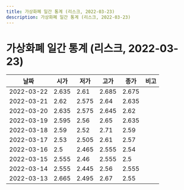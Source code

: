 ```yaml
---
title: 가상화폐 일간 통계 (리스크, 2022-03-23)
description: 가상화폐 일간 통계 (리스크, 2022-03-23)
---
```


가상화폐 일간 통계 (리스크, 2022-03-23)
===

|날짜|시가|저가|고가|종가|비고|
|--|--|--|--|--|--|
|2022-03-22|2.635|2.61|2.685|2.675|    |
|2022-03-21|2.62|2.575|2.64|2.635|    |
|2022-03-20|2.635|2.575|2.645|2.62|    |
|2022-03-19|2.595|2.56|2.65|2.635|    |
|2022-03-18|2.59|2.52|2.71|2.59|    |
|2022-03-17|2.53|2.505|2.61|2.57|    |
|2022-03-16|2.5|2.465|2.555|2.54|    |
|2022-03-15|2.555|2.46|2.555|2.5|    |
|2022-03-14|2.555|2.445|2.56|2.555|    |
|2022-03-13|2.665|2.495|2.67|2.55|    |
